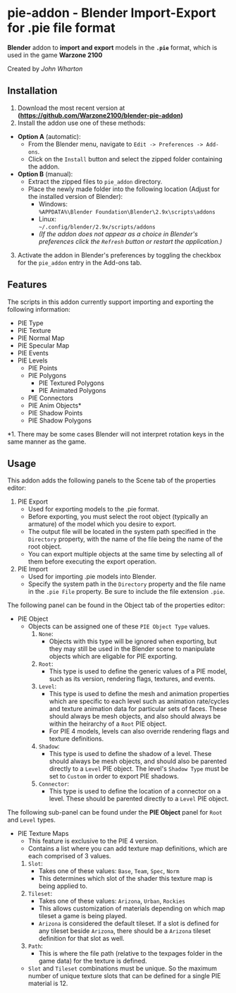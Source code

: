 # pie-addon - Blender Import-Export for .pie file format

**Blender** addon to **import and export** models in the **`.pie`** format, which is used in the game **Warzone 2100**

Created by *John Wharton*

## Installation

1. Download the most recent version at **(https://github.com/Warzone2100/blender-pie-addon)**
2. Install the addon use one of these methods:
* __Option A__ (automatic):
    * From the Blender menu, navigate to `Edit -> Preferences -> Add-ons`.
    * Click on the `Install` button and select the zipped folder containing the addon.
* __Option B__ (manual):
    * Extract the zipped files to `pie_addon` directory.
    * Place the newly made folder into the following location (Adjust for the installed version of Blender):
        * Windows:\
            `%APPDATA%\Blender Foundation\Blender\2.9x\scripts\addons`
        * Linux:\
            `~/.config/blender/2.9x/scripts/addons`
        * *(If the addon does not appear as a choice in Blender's preferences click the `Refresh` button or restart the application.)*
3. Activate the addon in Blender's preferences by toggling the checkbox for the `pie_addon` entry in the Add-ons tab.

## Features

The scripts in this addon currently support importing and exporting the following information:

* PIE Type
* PIE Texture
* PIE Normal Map
* PIE Specular Map
* PIE Events
* PIE Levels
    * PIE Points
    * PIE Polygons
        * PIE Textured Polygons
        * PIE Animated Polygons
    * PIE Connectors
    * PIE Anim Objects*
    * PIE Shadow Points
    * PIE Shadow Polygons

*1. There may be some cases Blender will not interpret rotation keys in the same manner as the game.

## Usage

This addon adds the following panels to the Scene tab of the properties editor:

1. PIE Export
    * Used for exporting models to the .pie format.
    * Before exporting, you must select the root object (typically an armature) of the model which you desire to export.
    * The output file will be located in the system path specified in the `Directory` property, with the name of the file being the name of the root object.
    * You can export multiple objects at the same time by selecting all of them before executing the export operation.
2. PIE Import
    * Used for importing .pie models into Blender.
    * Specify the system path in the `Directory` property and the file name in the `.pie File` property. Be sure to include the file extension `.pie`.

The following panel can be found in the Object tab of the properties editor:

* PIE Object
    * Objects can be assigned one of these `PIE Object Type` values.
        1. `None`:
            * Objects with this type will be ignored when exporting, but they may still be used in the Blender scene to manipulate objects which are eligable for PIE exporting.
        2. `Root`:
            * This type is used to define the generic values of a PIE model, such as its version, rendering flags, textures, and events.
        3. `Level`:
            * This type is used to define the mesh and animation properties which are specific to each level such as animation rate/cycles and texture animation data for particular sets of faces. These should always be mesh objects, and also should always be within the heirarchy of a `Root` PIE object.
            * For PIE 4 models, levels can also override rendering flags and texture definitions.
        4. `Shadow`:
            * This type is used to define the shadow of a level. These should always be mesh objects, and should also be parented directly to a `Level` PIE object. The level's `Shadow Type` must be set to `Custom` in order to export PIE shadows.
        5. `Connector`:
            * This type is used to define the location of a connector on a level. These should be parented directly to a `Level` PIE object.

The following sub-panel can be found under the **PIE Object** panel for `Root` and `Level` types.

* PIE Texture Maps
    * This feature is exclusive to the PIE 4 version.
    * Contains a list where you can add texture map definitions, which are each comprised of 3 values.
    1. `Slot`:
        * Takes one of these values: `Base`, `Team`, `Spec`, `Norm`
        * This determines which slot of the shader this texture map is being applied to.
    2. `Tileset`:
        * Takes one of these values: `Arizona`, `Urban`, `Rockies`
        * This allows customization of materials depending on which map tileset a game is being played.
        * `Arizona` is considered the default tileset. If a slot is defined for any tileset beside `Arizona`, there should be a `Arizona` tileset definition for that slot as well.
    3. `Path`:
        * This is where the file path (relative to the texpages folder in the game data) for the texture is defined.
    * `Slot` and `Tileset` combinations must be unique. So the maximum number of unique texture slots that can be defined for a single PIE material is 12.
